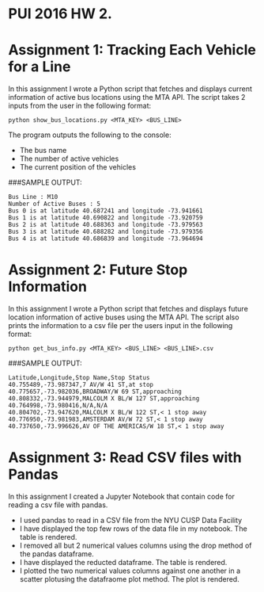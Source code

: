 # PUI 2016 HW 2.

# Assignment 1:  Tracking Each Vehicle for a Line

In this assignment I wrote a Python script that fetches and displays current information of active bus locations using the
MTA API. The script takes 2 inputs from the user in the following format: 

```
python show_bus_locations.py <MTA_KEY> <BUS_LINE>
```

The program outputs the following to the console: 
- The bus name 
- The number of active vehicles
- The current position of the vehicles

###SAMPLE OUTPUT:
```
Bus Line : M10
Number of Active Buses : 5
Bus 0 is at latitude 40.687241 and longitude -73.941661
Bus 1 is at latitude 40.690822 and longitude -73.920759
Bus 2 is at latitude 40.688363 and longitude -73.979563
Bus 3 is at latitude 40.688282 and longitude -73.979356
Bus 4 is at latitude 40.686839 and longitude -73.964694
```


# Assignment 2: Future Stop Information

In this assignment I wrote a Python script that fetches and displays future location information of active buses using the
MTA API. The script also prints the information to a csv file per the users input in the following format:

```
python get_bus_info.py <MTA_KEY> <BUS_LINE> <BUS_LINE>.csv
```

###SAMPLE OUTPUT:
```
Latitude,Longitude,Stop Name,Stop Status
40.755489,-73.987347,7 AV/W 41 ST,at stop
40.775657,-73.982036,BROADWAY/W 69 ST,approaching
40.808332,-73.944979,MALCOLM X BL/W 127 ST,approaching
40.764998,-73.980416,N/A,N/A
40.804702,-73.947620,MALCOLM X BL/W 122 ST,< 1 stop away
40.776950,-73.981983,AMSTERDAM AV/W 72 ST,< 1 stop away
40.737650,-73.996626,AV OF THE AMERICAS/W 18 ST,< 1 stop away
```


# Assignment 3: Read CSV files with Pandas

In this assignment I created a Jupyter Notebook that contain code for reading a csv file with pandas. 

- I used pandas to read in a CSV file from the NYU CUSP Data Facility 
- I have displayed the top few rows of the data file in my notebook. The table is rendered.
- I removed all but 2 numerical values columns using the drop method of the pandas dataframe.
- I have displayed the reducted dataframe. The table is rendered. 
- I plotted the two numerical values columns against one another in a scatter plotusing the datafraome plot method. The plot is rendered. 
